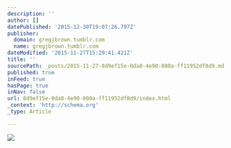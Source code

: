```yaml
---
description: ''
author: []
datePublished: '2015-12-30T19:07:26.797Z'
publisher:
  domain: gregjbrown.tumblr.com
  name: gregjbrown.tumblr.com
dateModified: '2015-11-27T15:29:41.421Z'
title: ''
sourcePath: _posts/2015-11-27-8d9ef15e-0da8-4e90-800a-ff11952df8d9.md
published: true
inFeed: true
hasPage: true
inNav: false
url: 8d9ef15e-0da8-4e90-800a-ff11952df8d9/index.html
_context: 'http://schema.org'
_type: Article

---
```

![](http://36.media.tumblr.com/f8625aafeca92b196291ed1e1567afff/tumblr_ncazopldVV1tj2m4ro1_250.jpg)